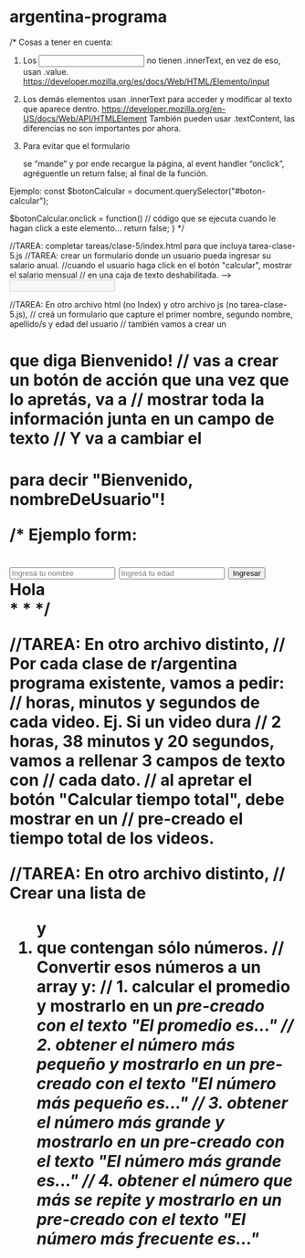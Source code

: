 # argentina-programa
/*
Cosas a tener en cuenta:
1. Los <input> no tienen .innerText, en vez de eso, usan .value. https://developer.mozilla.org/es/docs/Web/HTML/Elemento/input

2. Los demás elementos usan .innerText para acceder y modificar al texto que aparece dentro. https://developer.mozilla.org/en-US/docs/Web/API/HTMLElement
También pueden usar .textContent, las diferencias no son importantes por ahora.

3. Para evitar que el formulario <form> se “mande” y por ende recargue la página,
al event handler “onclick”, agréguentle un return false; al final de la función.

Ejemplo:
const $botonCalcular = document.querySelector("#boton-calcular");

$botonCalcular.onclick = function()
    // código que se ejecuta cuando le hagan click a este elemento...
    return false;
}
*/

//TAREA: completar tareas/clase-5/index.html para que incluya tarea-clase-5.js
//TAREA: crear un formulario donde un usuario pueda ingresar su salario anual.
//cuando el usuario haga click en el botón "calcular", mostrar el salario mensual
// en una caja de texto deshabilitada. --> <input type="text" disabled id="salario-mensual"/>

//TAREA: En otro archivo html (no Index) y otro archivo js (no tarea-clase-5.js),
// creá un formulario que capture el primer nombre, segundo nombre, apellido/s y edad del usuario
// también vamos a crear un <h1> que diga Bienvenido!
// vas a crear un botón de acción que una vez que lo apretás, va a
// mostrar toda la información junta en un campo de texto
// Y va a cambiar el <h1> para decir "Bienvenido, nombreDeUsuario"!

/*
Ejemplo form:
  <form id="entrada-bar" onsubmit="return false;">
    <input type="text" placeholder="Ingresá tu nombre" id="nombre-usuario"/>
    <input type="number" placeholder="Ingresá tu edad" id="edad-usuario" />
    <input type="submit" value="Ingresar" id="ingresar"/>
  </form>

  <div id="resultado">Hola</div>
*
* */

//TAREA: En otro archivo distinto,
// Por cada clase de r/argentina programa existente, vamos a pedir:
// horas, minutos y segundos de cada video. Ej. Si un video dura
// 2 horas, 38 minutos y 20 segundos, vamos a rellenar 3 campos de texto con
// cada dato.
// al apretar el botón "Calcular tiempo total", debe mostrar en un
// <strong> pre-creado el tiempo total de los videos.

//TAREA: En otro archivo distinto,
// Crear una lista de <ol> y <li> que contengan sólo números.
// Convertir esos números a un array y:
// 1. calcular el promedio y mostrarlo en un <em> pre-creado con el texto "El promedio es..."
// 2. obtener el número más pequeño y mostrarlo en un <em> pre-creado con el texto "El número más pequeño es..."
// 3. obtener el número más grande y mostrarlo en un <em> pre-creado con el texto "El número más grande es..."
// 4. obtener el número que más se repite y mostrarlo en un <em> pre-creado con el texto "El número más frecuente es..."
